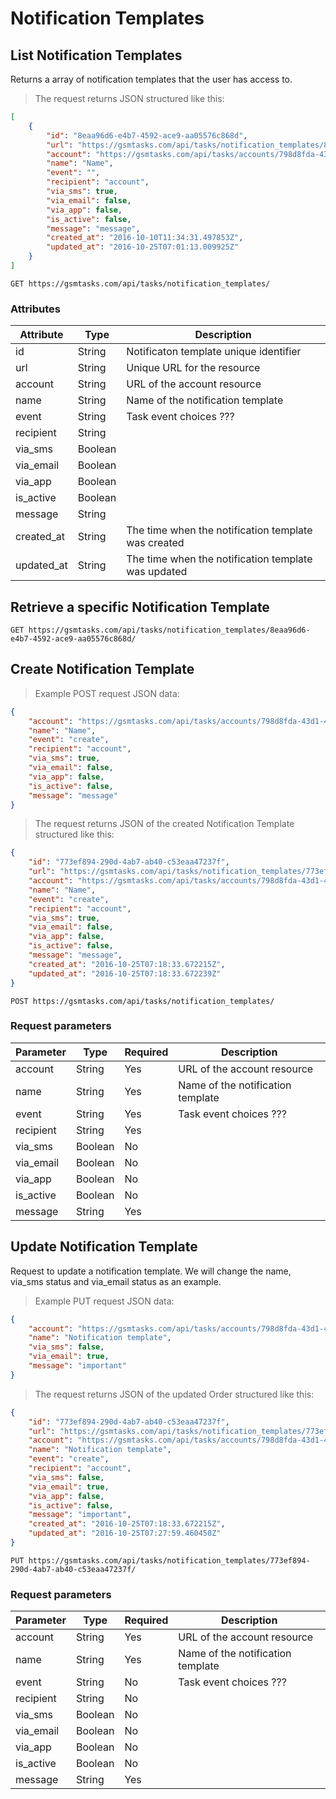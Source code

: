 # Notification Templates

## List Notification Templates

Returns a array of notification templates that the user has access to.

> The request returns JSON structured like this:

```json
[
    {
        "id": "8eaa96d6-e4b7-4592-ace9-aa05576c868d",
        "url": "https://gsmtasks.com/api/tasks/notification_templates/8eaa96d6-e4b7-4592-ace9-aa05576c868d/",
        "account": "https://gsmtasks.com/api/tasks/accounts/798d8fda-43d1-497a-b63b-1ad784afc117/",
        "name": "Name",
        "event": "",
        "recipient": "account",
        "via_sms": true,
        "via_email": false,
        "via_app": false,
        "is_active": false,
        "message": "message",
        "created_at": "2016-10-10T11:34:31.497853Z",
        "updated_at": "2016-10-25T07:01:13.009925Z"
    }
]
```

`GET https://gsmtasks.com/api/tasks/notification_templates/`

### Attributes

Attribute     | Type   | Description
------------  | ------ | -----------
id            | String | Notificaton template unique identifier
url           | String | Unique URL for the resource
account       | String | URL of the account resource
name          | String | Name of the notification template
event         | String | Task event choices ???
recipient     | String |
via_sms       | Boolean| 
via_email     | Boolean|
via_app       | Boolean|
is_active     | Boolean|
message       | String | 
created_at    | String | The time when the notification template was created
updated_at    | String | The time when the notification template was updated

## Retrieve a specific Notification Template

`GET https://gsmtasks.com/api/tasks/notification_templates/8eaa96d6-e4b7-4592-ace9-aa05576c868d/`

## Create Notification Template

> Example POST request JSON data:

```json
{
    "account": "https://gsmtasks.com/api/tasks/accounts/798d8fda-43d1-497a-b63b-1ad784afc117/",
    "name": "Name",
    "event": "create",
    "recipient": "account",
    "via_sms": true,
    "via_email": false,
    "via_app": false,
    "is_active": false,
    "message": "message"
}
```

> The request returns JSON of the created Notification Template structured like this:

```json
{
    "id": "773ef894-290d-4ab7-ab40-c53eaa47237f",
    "url": "https://gsmtasks.com/api/tasks/notification_templates/773ef894-290d-4ab7-ab40-c53eaa47237f/",
    "account": "https://gsmtasks.com/api/tasks/accounts/798d8fda-43d1-497a-b63b-1ad784afc117/",
    "name": "Name",
    "event": "create",
    "recipient": "account",
    "via_sms": true,
    "via_email": false,
    "via_app": false,
    "is_active": false,
    "message": "message",
    "created_at": "2016-10-25T07:18:33.672215Z",
    "updated_at": "2016-10-25T07:18:33.672239Z"
}
```

`POST https://gsmtasks.com/api/tasks/notification_templates/`

### Request parameters

Parameter     | Type   | Required | Description
------------  | ------ | -------- | -----------
account       | String | Yes      | URL of the account resource
name          | String | Yes      | Name of the notification template
event         | String | Yes      | Task event choices ???
recipient     | String | Yes      |
via_sms       | Boolean| No       | 
via_email     | Boolean| No       |
via_app       | Boolean| No       |
is_active     | Boolean| No       |
message       | String | Yes      |
 
## Update Notification Template

Request to update a notification template. We will change the name, via_sms status and via_email status as an example.

> Example PUT request JSON data:

```json
{
    "account": "https://gsmtasks.com/api/tasks/accounts/798d8fda-43d1-497a-b63b-1ad784afc117/",
    "name": "Notification template",
    "via_sms": false,
    "via_email": true,
    "message": "important"
}
```

> The request returns JSON of the updated Order structured like this:

```json
{
    "id": "773ef894-290d-4ab7-ab40-c53eaa47237f",
    "url": "https://gsmtasks.com/api/tasks/notification_templates/773ef894-290d-4ab7-ab40-c53eaa47237f/",
    "account": "https://gsmtasks.com/api/tasks/accounts/798d8fda-43d1-497a-b63b-1ad784afc117/",
    "name": "Notification template",
    "event": "create",
    "recipient": "account",
    "via_sms": false,
    "via_email": true,
    "via_app": false,
    "is_active": false,
    "message": "important",
    "created_at": "2016-10-25T07:18:33.672215Z",
    "updated_at": "2016-10-25T07:27:59.460450Z"
}
```

`PUT https://gsmtasks.com/api/tasks/notification_templates/773ef894-290d-4ab7-ab40-c53eaa47237f/`

### Request parameters

Parameter     | Type   | Required | Description
------------  | ------ | -------- | -----------
account       | String | Yes      | URL of the account resource
name          | String | Yes      | Name of the notification template
event         | String | No       | Task event choices ???
recipient     | String | No       |
via_sms       | Boolean| No       | 
via_email     | Boolean| No       |
via_app       | Boolean| No       |
is_active     | Boolean| No       |
message       | String | Yes      |
 


